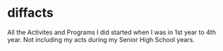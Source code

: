 # diffacts
All the Activites and Programs I did started when I was in 1st year to 4th year. 
Not including my acts during my Senior High School years.
